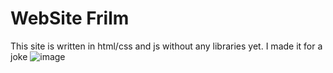 # WebSite Frilm
This site is written in html/css and js without any libraries yet. I made it for a joke
![image](https://user-images.githubusercontent.com/81814508/224475134-4f451567-7627-4916-85d0-8dc649ffed0a.png)
